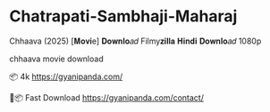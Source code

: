 # Chatrapati-Sambhaji-Maharaj
Chhaava (2025) [𝐌𝐨𝐯𝐢e] 𝐃𝐨𝐰𝐧𝐥𝐨𝑎𝑑 Filmy𝐳𝐢𝐥𝐥𝐚 𝐇𝐢𝐧𝐝𝐢 𝐃𝐨𝐰𝐧𝐥𝐨𝑎𝑑 1080p

chhaava movie download 

📦 4k
https://gyanipanda.com/



📍📦 Fast Download 
https://gyanipanda.com/contact/
